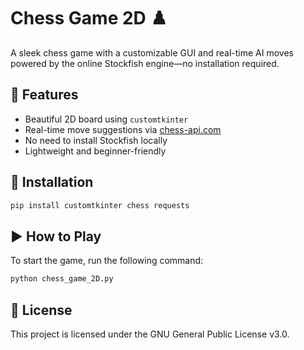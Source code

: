 # Chess Game 2D ♟️

A sleek chess game with a customizable GUI and real-time AI moves powered by the online Stockfish engine—no installation required.

## 🔧 Features
- Beautiful 2D board using `customtkinter`
- Real-time move suggestions via [chess-api.com](https://chess-api.com)
- No need to install Stockfish locally
- Lightweight and beginner-friendly

## 🚀 Installation
```bash
pip install customtkinter chess requests
```
## ▶️ How to Play
To start the game, run the following command:
```bash
python chess_game_2D.py
```
## 📜 License  
This project is licensed under the GNU General Public License v3.0.
